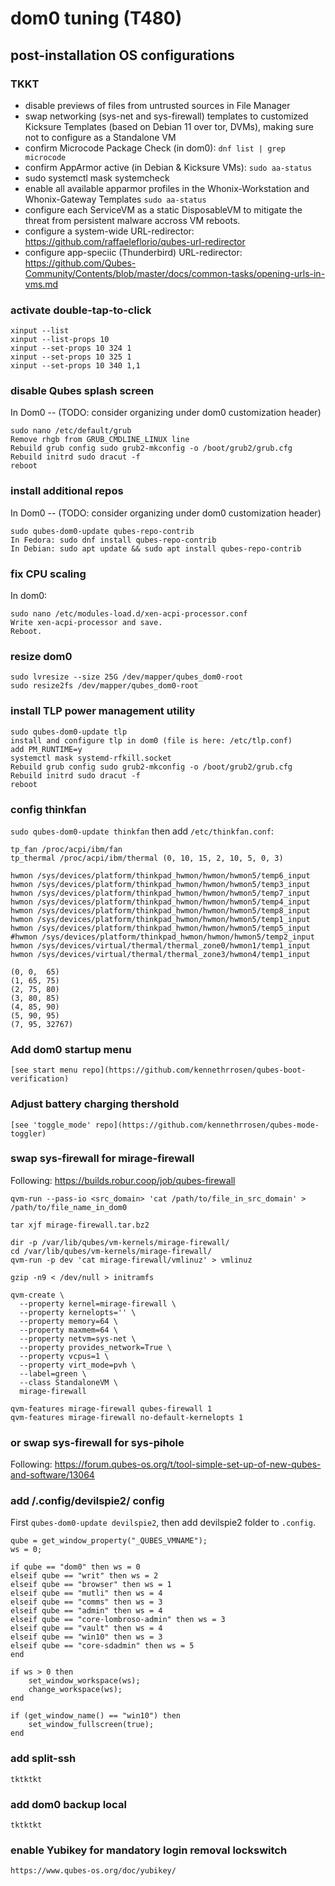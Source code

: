 # dom0 tuning (T480)

post-installation OS configurations
--------
### TKKT
- disable previews of files from untrusted sources in File Manager
- swap networking (sys-net and sys-firewall) templates to customized Kicksure Templates (based on Debian 11 over tor, DVMs), making sure not to configure as a Standalone VM
- confirm Microcode Package Check (in dom0):
```dnf list | grep microcode```
- confirm AppArmor active (in Debian & Kicksure VMs):
```sudo aa-status```
- sudo systemctl mask systemcheck
- enable all available apparmor profiles in the Whonix-Workstation and Whonix-Gateway Templates
```sudo aa-status```
- configure each ServiceVM as a static DisposableVM to mitigate the threat from persistent malware accross VM reboots.
- configure a system-wide URL-redirector: https://github.com/raffaeleflorio/qubes-url-redirector
- configure app-speciic (Thunderbird) URL-redirector: https://github.com/Qubes-Community/Contents/blob/master/docs/common-tasks/opening-urls-in-vms.md

### activate double-tap-to-click
```
xinput --list
xinput --list-props 10
xinput --set-props 10 324 1
xinput --set-props 10 325 1
xinput --set-props 10 340 1,1
```

### disable Qubes splash screen
In Dom0 -- (TODO: consider organizing under dom0 customization header)
```
sudo nano /etc/default/grub
Remove rhgb from GRUB_CMDLINE_LINUX line
Rebuild grub config sudo grub2-mkconfig -o /boot/grub2/grub.cfg
Rebuild initrd sudo dracut -f
reboot
```

### install additional repos
In Dom0 -- (TODO: consider organizing under dom0 customization header)
```
sudo qubes-dom0-update qubes-repo-contrib
In Fedora: sudo dnf install qubes-repo-contrib
In Debian: sudo apt update && sudo apt install qubes-repo-contrib
```

### fix CPU scaling
In dom0:
```
sudo nano /etc/modules-load.d/xen-acpi-processor.conf
Write xen-acpi-processor and save.
Reboot.
```
### resize dom0
```
sudo lvresize --size 25G /dev/mapper/qubes_dom0-root
sudo resize2fs /dev/mapper/qubes_dom0-root
```
### install TLP power management utility
```
sudo qubes-dom0-update tlp
install and configure tlp in dom0 (file is here: /etc/tlp.conf)
add PM_RUNTIME=y
systemctl mask systemd-rfkill.socket
Rebuild grub config sudo grub2-mkconfig -o /boot/grub2/grub.cfg
Rebuild initrd sudo dracut -f
reboot
```

### config thinkfan
`sudo qubes-dom0-update thinkfan` then add `/etc/thinkfan.conf`:
```
tp_fan /proc/acpi/ibm/fan
tp_thermal /proc/acpi/ibm/thermal (0, 10, 15, 2, 10, 5, 0, 3)

hwmon /sys/devices/platform/thinkpad_hwmon/hwmon/hwmon5/temp6_input
hwmon /sys/devices/platform/thinkpad_hwmon/hwmon/hwmon5/temp3_input
hwmon /sys/devices/platform/thinkpad_hwmon/hwmon/hwmon5/temp7_input
hwmon /sys/devices/platform/thinkpad_hwmon/hwmon/hwmon5/temp4_input
hwmon /sys/devices/platform/thinkpad_hwmon/hwmon/hwmon5/temp8_input
hwmon /sys/devices/platform/thinkpad_hwmon/hwmon/hwmon5/temp1_input
hwmon /sys/devices/platform/thinkpad_hwmon/hwmon/hwmon5/temp5_input
#hwmon /sys/devices/platform/thinkpad_hwmon/hwmon/hwmon5/temp2_input
hwmon /sys/devices/virtual/thermal/thermal_zone0/hwmon1/temp1_input
hwmon /sys/devices/virtual/thermal/thermal_zone3/hwmon4/temp1_input

(0,	0,	65)
(1,	65,	75)
(2,	75,	80)
(3,	80,	85)
(4,	85,	90)
(5,	90,	95)
(7,	95,	32767)

```
### Add dom0 startup menu
```
[see start menu repo](https://github.com/kennethrrosen/qubes-boot-verification)
```
### Adjust battery charging thershold
```
[see 'toggle_mode' repo](https://github.com/kennethrrosen/qubes-mode-toggler)
```

### swap sys-firewall for mirage-firewall
Following: https://builds.robur.coop/job/qubes-firewall
```
qvm-run --pass-io <src_domain> 'cat /path/to/file_in_src_domain' > /path/to/file_name_in_dom0

tar xjf mirage-firewall.tar.bz2

dir -p /var/lib/qubes/vm-kernels/mirage-firewall/
cd /var/lib/qubes/vm-kernels/mirage-firewall/
qvm-run -p dev 'cat mirage-firewall/vmlinuz' > vmlinuz

gzip -n9 < /dev/null > initramfs

qvm-create \
  --property kernel=mirage-firewall \
  --property kernelopts='' \
  --property memory=64 \
  --property maxmem=64 \
  --property netvm=sys-net \
  --property provides_network=True \
  --property vcpus=1 \
  --property virt_mode=pvh \
  --label=green \
  --class StandaloneVM \
  mirage-firewall

qvm-features mirage-firewall qubes-firewall 1
qvm-features mirage-firewall no-default-kernelopts 1
```
### or swap sys-firewall for sys-pihole
Following: https://forum.qubes-os.org/t/tool-simple-set-up-of-new-qubes-and-software/13064

### add /.config/devilspie2/ config
First `qubes-dom0-update devilspie2`, then add devilspie2 folder to `.config`.
```
qube = get_window_property("_QUBES_VMNAME");
ws = 0;

if qube == "dom0" then ws = 0
elseif qube == "writ" then ws = 2
elseif qube == "browser" then ws = 1
elseif qube == "mutli" then ws = 4
elseif qube == "comms" then ws = 3
elseif qube == "admin" then ws = 4
elseif qube == "core-lombroso-admin" then ws = 3
elseif qube == "vault" then ws = 4
elseif qube == "win10" then ws = 3
elseif qube == "core-sdadmin" then ws = 5
end

if ws > 0 then
    set_window_workspace(ws);
    change_workspace(ws);
end

if (get_window_name() == "win10") then
    set_window_fullscreen(true);
end

```

### add split-ssh
```
tktktkt
```

### add dom0 backup local
```
tktktkt
```

### enable Yubikey for mandatory login removal lockswitch
```
https://www.qubes-os.org/doc/yubikey/
```
